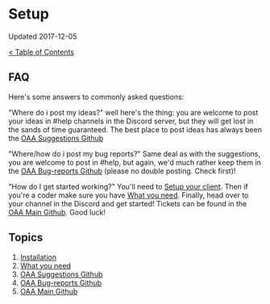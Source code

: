 # Setup

Updated 2017-12-05

[< Table of Contents][0]

## FAQ

Here's some answers to commonly asked questions:

"Where do i post my ideas?" well here's the thing: you are welcome to post your ideas in #help channels in the Discord server, but they will get lost in the sands of time guaranteed. The best place to post ideas has always been the [OAA Suggestions Github][3]

"Where/how do i post my bug reports?" Same deal as with the suggestions, you are welcome to post in #help, but again, we'd much rather keep them in the [OAA Bug-reports Github][4] (please no double posting. Check first)!

"How do I get started working?" You'll need to [Setup your client][1]. Then if you're a coder make sure you have [What you need][2]. Finally, head over to your channel in the Discord and get started! Tickets can be found in the [OAA Main Github][5]. Good luck!

## Topics

1. [Installation][1]
2. [What you need][2]
3. [OAA Suggestions Github][3]
4. [OAA Bug-reports Github][4]
5. [OAA Main Github][5]




[0]: README.md
[1]: install.md
[2]: what_you_need.md
[3]: http://github.com/openangelarena/suggestions/issues
[4]: http://github.com/openangelarena/bug-reports/issues
[5]: http://github.com/openangelarena/oaa/issues
